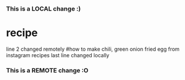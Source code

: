 ### This is a LOCAL change :)
# recipe
line 2 changed remotely
#how to make chili, green onion fried egg from instagram recipes
last line changed locally
### This is a REMOTE change :O
